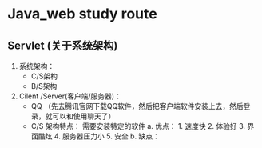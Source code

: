 # Java_web study route
## Servlet (关于系统架构)
1. 系统架构：
	* C/S架构
	* B/S架构
2. Cilent /Server(客户端/服务器)：
	* QQ （先去腾讯官网下载QQ软件，然后把客户端软件安装上去，然后登录，就可以和使用聊天了）
	* C/S 架构特点： 需要安装特定的软件
		a. 优点：
			1. 速度快
			2. 体验好
			3. 界面酷炫
			4. 服务器压力小
			5. 安全
		b. 缺点：